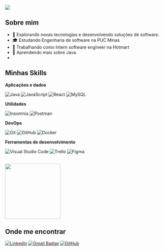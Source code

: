 ![](https://komarev.com/ghpvc/?username=lucasxae&color=006bed)

## Sobre mim

- 🤔 Explorando novas tecnologias e desenvolvendo soluções de software.
- 🎓 Estudando Engenharia de software na PUC Minas
- 💼 Trabalhando como Intern software engineer na Hotmart
- 🌱 Aprendendo mais sobre Java.
- 
## Minhas Skills

**Aplicações e dados**

![Java](https://img.shields.io/badge/-Java-333333?style=flat&logo=Java&logoColor=007396)
![JavaScript](https://img.shields.io/badge/-JavaScript-333333?style=flat&logo=javascript)
![React](https://img.shields.io/badge/-React-333333?style=flat&logo=react)
![MySQL](https://img.shields.io/badge/-MySQL-333333?style=flat&logo=mysql)

**Utilidades**

![Insomnia](https://img.shields.io/badge/-Insomnia-333333?style=flat&logo=insomnia)
![Postman](https://img.shields.io/badge/-Postman-333333?style=flat&logo=postman)

**DevOps**

![Git](https://img.shields.io/badge/-Git-333333?style=flat&logo=git)
![GitHub](https://img.shields.io/badge/-GitHub-333333?style=flat&logo=github)
![Docker](https://img.shields.io/badge/-Docker-333333?style=flat&logo=docker)

**Ferramentas de desenvolvimento**

![Visual Studio Code](https://img.shields.io/badge/-Visual%20Studio%20Code-333333?style=flat&logo=visual-studio-code&logoColor=007ACC)
![Trello](https://img.shields.io/badge/-Trello-333333?style=flat&logo=trello&logoColor=007ACC)
![Figma](https://img.shields.io/badge/-Figma-333333?style=flat&logo=figma&logoColor=007ACC)

<br/>

<a href="https://github.com/lucasxae" title="Perfil do Lucas ">
  <img height="180em" src="https://github-readme-stats.vercel.app/api?username=lucasxae&theme=dracula&show_icons=true" />
</a>

## Onde me encontrar

[![Linkedin](https://img.shields.io/badge/-username-blue?style=flat-square&logo=Linkedin&logoColor=white&link=https://www.linkedin.com/in/lucas-xae/)](https://www.linkedin.com/in/lucas-xae/)
[![Gmail Badge](https://img.shields.io/badge/-seuemail@email.com-006bed?style=flat-square&logo=Gmail&logoColor=white&link=mailto:lucas_chaves14@outlook.com)](mailto:lucas_chaves14@outlook.com)
[![GitHub](https://img.shields.io/github/followers/iuricode?label=follow&style=social)](https://github.com/lucasxae)
